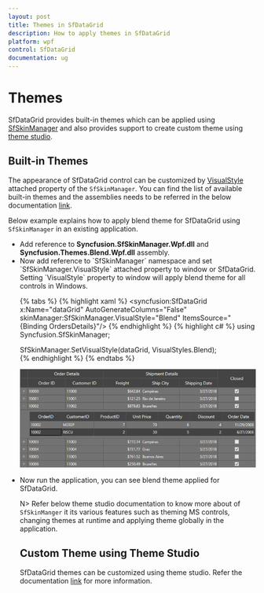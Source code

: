 ```yaml
---
layout: post
title: Themes in SfDataGrid
description: How to apply themes in SfDataGrid
platform: wpf
control: SfDataGrid
documentation: ug
---
```


# Themes

SfDataGrid provides built-in themes which can be applied using [SfSkinManager](https://help.syncfusion.com/cr/cref_files/wpf/sfskinmanager/Syncfusion.SfSkinManager.WPF~Syncfusion.SfSkinManager.SfSkinManager.html) and also provides support to create custom theme using [theme studio](https://help.syncfusion.com/wpf/themes/theme-studio). 

## Built-in Themes

The appearance of SfDataGrid control can be customized by [VisualStyle](https://help.syncfusion.com/cr/cref_files/wpf/sfskinmanager/Syncfusion.SfSkinManager.WPF~Syncfusion.SfSkinManager.VisualStyles.html) attached property of the `SfSkinManager`. You can find the list of available built-in themes and the assemblies needs to be referred in the below documentation [link](https://help.syncfusion.com/wpf/themes/getting-started).

Below example explains how to apply blend theme for SfDataGrid using `SfSkinManager` in an existing application.
<ul>
<li>Add reference to <b>Syncfusion.SfSkinManager.Wpf.dll</b> and <b>Syncfusion.Themes.Blend.Wpf.dll</b> assembly.</li>
<li>Now add reference to `SfSkinManager` namespace and set `SfSkinManager.VisualStyle` attached property to window or SfDataGrid. Setting `VisualStyle` property to window will apply blend theme for all controls in Windows.

{% tabs %}
{% highlight xaml %}
<Window x:Class="VisualStylesDemo.MainWindow"
                             xmlns="http://schemas.microsoft.com/winfx/2006/xaml/presentation"
                             xmlns:x="http://schemas.microsoft.com/winfx/2006/xaml"                             
                             xmlns:syncfusion="http://schemas.syncfusion.com/wpf"
                             xmlns:local="clr-namespace:VisualStylesDemo"
                             xmlns:skinManager="clr-namespace:Syncfusion.SfSkinManager;assembly=Syncfusion.SfSkinManager.WPF"
                             Title="Visual Styles Demo"  Icon="App.ico"
                             Width="1200" Height="720"
                             WindowStartupLocation="CenterScreen">
    <syncfusion:SfDataGrid x:Name="dataGrid"
                        AutoGenerateColumns="False"
                        skinManager:SfSkinManager.VisualStyle="Blend"
                        ItemsSource="{Binding OrdersDetails}"/>
{% endhighlight %}
{% highlight c# %}
using Syncfusion.SfSkinManager;

SfSkinManager.SetVisualStyle(dataGrid, VisualStyles.Blend);        
{% endhighlight %}
{% endtabs %}

![](themes_images/themes_img1.png)
</li> 

<li>Now run the application, you can see blend theme applied for SfDataGrid.</li>

N> Refer below theme studio documentation to know more about of `SfSkinManger` it its various features such as theming MS controls, changing themes at runtime and applying theme globally in the application. 

## Custom Theme using Theme Studio

SfDataGrid themes can be customized using theme studio. Refer the documentation [link](https://help.syncfusion.com/wpf/themes/theme-studio) for more information. 

